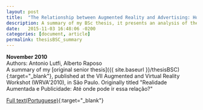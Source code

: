 ```yaml
---
layout: post
title:  "The Relationship between Augmented Reality and Advertising: How far can this relationship go?"
description: A summary of my BSc thesis, it presents an analysis of the Augmented Reality applications in Advertising in 2010.
date:   2015-11-03 16:48:06 -0200
categories: [document, article]
permalink: thesisBSC_summary
---
```

<b>November 2010</b>  
Authors: Antonio Lutfi, Alberto Raposo  
A summary of my [original senior thesis]({{ site.baseurl }}/thesisBSC){:target="_blank"}, published at the VII Augmented and Virtual Reality Workshot (WRVA'2010), in São Paulo. Originally titled "Realidade Aumentada e Publicidade: Até onde pode ir essa relação?"

[Full text(Portuguese)](https://www.dropbox.com/s/vggruvywar8aq6n/WRVA2010_lutfi.pdf?dl=0){:target="_blank"}
